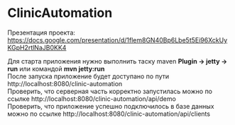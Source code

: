 # ClinicAutomation

Презентация проекта: https://docs.google.com/presentation/d/1flem8GN40Bp6Lbe5t5Ei96XckUyKGpH2rtlNaJB0KK4

Для старта приложения нужно выполнить таску maven <b>Plugin -> jetty -> run</b> или командой <b>mvn jetty:run</b> <br>
После запуска приложение будет доступано по пути http://localhost:8080/clinic-automation <br>
Проверить, что серверная часть корректно запустилась можно по ссылке http://localhost:8080/clinic-automation/api/demo <br>
Проверить, что приложение успешно подключилось в базе данных можно по ссылке http://localhost:8080/clinic-automation/api/clients
